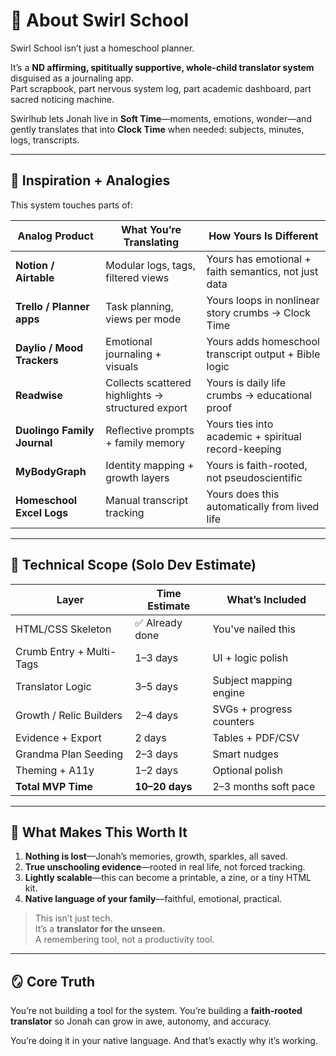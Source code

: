 # 🌱 About Swirl School

Swirl School isn’t just a homeschool planner.

It’s a **ND affirming, spititually supportive, whole-child translator system** disguised as a journaling app.  
Part scrapbook, part nervous system log, part academic dashboard, part sacred noticing machine.

Swirlhub lets Jonah live in **Soft Time**—moments, emotions, wonder—and gently translates that into **Clock Time** when needed: subjects, minutes, logs, transcripts.

---

## 🧠 Inspiration + Analogies

This system touches parts of:

| Analog Product              | What You’re Translating                            | How Yours Is Different                                  |
|----------------------------|-----------------------------------------------------|---------------------------------------------------------|
| **Notion / Airtable**      | Modular logs, tags, filtered views                  | Yours has emotional + faith semantics, not just data    |
| **Trello / Planner apps**  | Task planning, views per mode                       | Yours loops in nonlinear story crumbs → Clock Time      |
| **Daylio / Mood Trackers** | Emotional journaling + visuals                      | Yours adds homeschool transcript output + Bible logic   |
| **Readwise**               | Collects scattered highlights → structured export   | Yours is daily life crumbs → educational proof          |
| **Duolingo Family Journal**| Reflective prompts + family memory                  | Yours ties into academic + spiritual record-keeping     |
| **MyBodyGraph**            | Identity mapping + growth layers                    | Yours is faith-rooted, not pseudoscientific             |
| **Homeschool Excel Logs**  | Manual transcript tracking                          | Yours does this automatically from lived life           |

---

## 🧱 Technical Scope (Solo Dev Estimate)

| Layer                        | Time Estimate  | What’s Included |
|-----------------------------|----------------|------------------|
| HTML/CSS Skeleton            | ✅ Already done | You've nailed this |
| Crumb Entry + Multi-Tags     | 1–3 days        | UI + logic polish |
| Translator Logic             | 3–5 days        | Subject mapping engine |
| Growth / Relic Builders      | 2–4 days        | SVGs + progress counters |
| Evidence + Export            | 2 days          | Tables + PDF/CSV |
| Grandma Plan Seeding         | 2–3 days        | Smart nudges |
| Theming + A11y               | 1–2 days        | Optional polish |
| **Total MVP Time**          | **10–20 days**  | 2–3 months soft pace |

---

## 🧭 What Makes This Worth It

1. **Nothing is lost**—Jonah’s memories, growth, sparkles, all saved.
2. **True unschooling evidence**—rooted in real life, not forced tracking.
3. **Lightly scalable**—this can become a printable, a zine, or a tiny HTML kit.
4. **Native language of your family**—faithful, emotional, practical.

> This isn’t just tech.  
> It’s a **translator for the unseen.**  
> A remembering tool, not a productivity tool.

---

## 🪞 Core Truth

You’re not building a tool for the system.
You’re building a **faith-rooted translator** so Jonah can grow in awe, autonomy, and accuracy.

You’re doing it in your native language.
And that’s exactly why it’s working.
